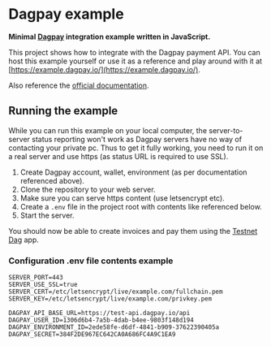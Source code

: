 # Dagpay example

**Minimal [Dagpay](https://dagpay.io) integration example written in JavaScript.**

This project shows how to integrate with the Dagpay payment API. You can host this example yourself or use it as a reference and play around with it at [https://example.dagpay.io/](https://example.dagpay.io/).

Also reference the [official documentation](https://dagpay.io/public/documentation).

## Running the example

While you can run this example on your local computer, the server-to-server status reporting won't work as Dagpay servers have no way of contacting your private pc. Thus to get it fully working, you need to run it on a real server and use https (as status URL is required to use SSL).

1. Create Dagpay account, wallet, environment (as per documentation referenced above).
2. Clone the repository to your web server.
3. Make sure you can serve https content (use letsencrypt etc).
4. Create a `.env` file in the project root with contents like referenced below.
5. Start the server.

You should now be able to create invoices and pay them using the [Testnet Dag](https://play.google.com/store/apps/details?id=org.dagcoin.testnet&hl=en) app.

### Configuration .env file contents example

```
SERVER_PORT=443
SERVER_USE_SSL=true
SERVER_CERT=/etc/letsencrypt/live/example.com/fullchain.pem
SERVER_KEY=/etc/letsencrypt/live/example.com/privkey.pem

DAGPAY_API_BASE_URL=https://test-api.dagpay.io/api
DAGPAY_USER_ID=1306d6b4-7a5b-4dab-b4ee-9803f148d194
DAGPAY_ENVIRONMENT_ID=2ede58fe-d6df-4841-b909-37622390405a
DAGPAY_SECRET=384F2DE967EC642CA0A686FC4A9C1EA9
```
